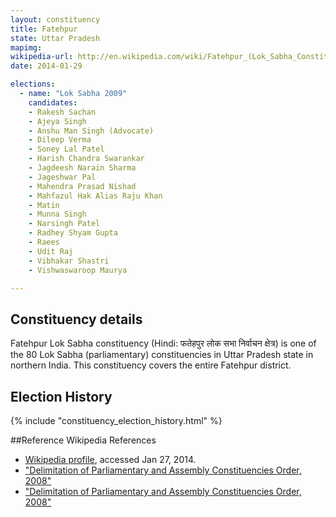 ```yaml
---
layout: constituency
title: Fatehpur
state: Uttar Pradesh
mapimg: 
wikipedia-url: http://en.wikipedia.com/wiki/Fatehpur_(Lok_Sabha_Constituency)
date: 2014-01-29

elections: 
  - name: "Lok Sabha 2009"
    candidates: 
    - Rakesh Sachan 
    - Ajeya Singh 
    - Anshu Man Singh (Advocate) 
    - Dileep Verma 
    - Soney Lal Patel 
    - Harish Chandra Swarankar 
    - Jagdeesh Narain Sharma 
    - Jageshwar Pal 
    - Mahendra Prasad Nishad 
    - Mahfazul Hak Alias Raju Khan 
    - Matin 
    - Munna Singh 
    - Narsingh Patel 
    - Radhey Shyam Gupta 
    - Raees 
    - Udit Raj 
    - Vibhakar Shastri 
    - Vishwaswaroop Maurya 

---
```

## Constituency details
Fatehpur Lok Sabha constituency (Hindi: फतेहपुर लोक सभा निर्वाचन क्षेत्र) is one of the 80 Lok Sabha (parliamentary) constituencies in Uttar Pradesh state in northern India. This constituency covers the entire Fatehpur district.




## Election History
{% include "constituency_election_history.html" %}

##Reference
Wikipedia References
- [Wikipedia profile]({{page.profile.wikipedia}}), accessed Jan 27, 2014.
- ["Delimitation of Parliamentary and Assembly Constituencies Order, 2008"][wiki1]
- ["Delimitation of Parliamentary and Assembly Constituencies Order, 2008"][wiki2]

[wiki1]: http://eci.nic.in/eci_main/CurrentElections/CONSOLIDATED_ORDER%20_ECI%20.pdf
[wiki2]: http://ceouttarpradesh.nic.in/049_PC_Statistics_English.aspx
